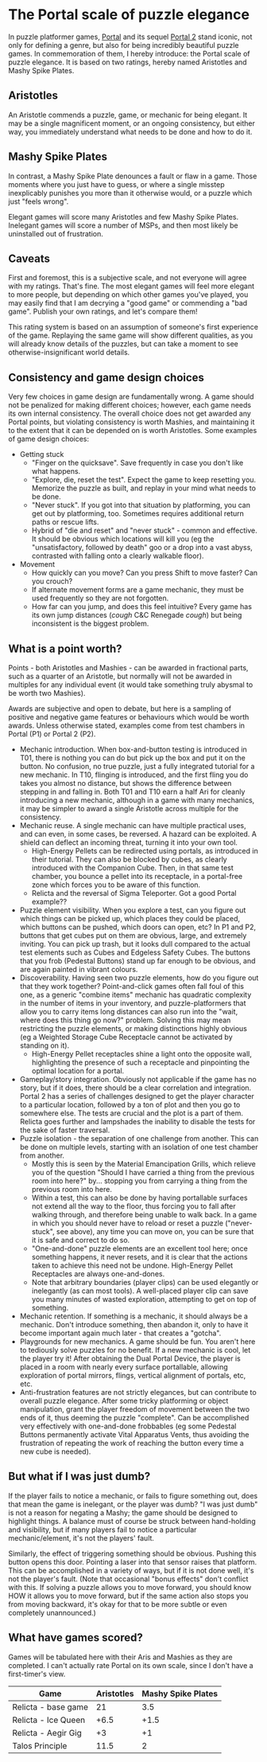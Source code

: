 # The Portal scale of puzzle elegance

In puzzle platformer games, [Portal](https://store.steampowered.com/app/400/Portal/)
and its sequel [Portal 2](https://store.steampowered.com/app/620/Portal_2/) stand
iconic, not only for defining a genre, but also for being incredibly beautiful puzzle
games. In commemoration of them, I hereby introduce: the Portal scale of puzzle
elegance. It is based on two ratings, hereby named Aristotles and Mashy Spike Plates.

## Aristotles

An Aristotle commends a puzzle, game, or mechanic for being elegant. It may be a
single magnificent moment, or an ongoing consistency, but either way, you immediately
understand what needs to be done and how to do it.

## Mashy Spike Plates

In contrast, a Mashy Spike Plate denounces a fault or flaw in a game. Those moments
where you just have to guess, or where a single misstep inexplicably punishes you
more than it otherwise would, or a puzzle which just "feels wrong".

Elegant games will score many Aristotles and few Mashy Spike Plates. Inelegant games
will score a number of MSPs, and then most likely be uninstalled out of frustration.

## Caveats

First and foremost, this is a subjective scale, and not everyone will agree with my
ratings. That's fine. The most elegant games will feel more elegant to more people,
but depending on which other games you've played, you may easily find that I am
decrying a "good game" or commending a "bad game". Publish your own ratings, and
let's compare them!

This rating system is based on an assumption of someone's first experience of the
game. Replaying the same game will show different qualities, as you will already
know details of the puzzles, but can take a moment to see otherwise-insignificant
world details.

## Consistency and game design choices

Very few choices in game design are fundamentally wrong. A game should not be
penalized for making different choices; however, each game needs its own internal
consistency. The overall choice does not get awarded any Portal points, but
violating consistency is worth Mashies, and maintaining it to the extent that it
can be depended on is worth Aristotles. Some examples of game design choices:

* Getting stuck
  - "Finger on the quicksave". Save frequently in case you don't like what happens.
  - "Explore, die, reset the test". Expect the game to keep resetting you. Memorize
    the puzzle as built, and replay in your mind what needs to be done.
  - "Never stuck". If you got into that situation by platforming, you can get out
    by platforming, too. Sometimes requires additional return paths or rescue lifts.
  - Hybrid of "die and reset" and "never stuck" - common and effective. It should
    be obvious which locations will kill you (eg the "unsatisfactory, followed by
    death" goo or a drop into a vast abyss, contrasted with falling onto a clearly
    walkable floor).
* Movement
  - How quickly can you move? Can you press Shift to move faster? Can you crouch?
  - If alternate movement forms are a game mechanic, they must be used frequently
    so they are not forgotten.
  - How far can you jump, and does this feel intuitive? Every game has its own
    jump distances (*cough* C&C Renegade *cough*) but being inconsistent is the
    biggest problem.

## What is a point worth?

Points - both Aristotles and Mashies - can be awarded in fractional parts, such as
a quarter of an Aristotle, but normally will not be awarded in multiples for any
individual event (it would take something truly abysmal to be worth two Mashies).

Awards are subjective and open to debate, but here is a sampling of positive and
negative game features or behaviours which would be worth awards. Unless otherwise
stated, examples come from test chambers in Portal (P1) or Portal 2 (P2).

* Mechanic introduction. When box-and-button testing is introduced in T01, there is
  nothing you can do but pick up the box and put it on the button. No confusion, no
  true puzzle, just a fully integrated tutorial for a new mechanic. In T10, flinging
  is introduced, and the first fling you do takes you almost no distance, but shows
  the difference between stepping in and falling in. Both T01 and T10 earn a half Ari
  for cleanly introducing a new mechanic, although in a game with many mechanics, it
  may be simpler to award a single Aristotle across multiple for the consistency.
* Mechanic reuse. A single mechanic can have multiple practical uses, and can even,
  in some cases, be reversed. A hazard can be exploited. A shield can deflect an
  incoming threat, turning it into your own tool.
  - High-Energy Pellets can be redirected using portals, as introduced in their
    tutorial. They can also be blocked by cubes, as clearly introduced with the
    Companion Cube. Then, in that same test chamber, you bounce a pellet into its
    receptacle, in a portal-free zone which forces you to be aware of this function.
  - Relicta and the reversal of Sigma Teleporter. Got a good Portal example??
* Puzzle element visibility. When you explore a test, can you figure out which things
  can be picked up, which places they could be placed, which buttons can be pushed,
  which doors can open, etc? In P1 and P2, buttons that get cubes put on them are
  obvious, large, and extremely inviting. You can pick up trash, but it looks dull
  compared to the actual test elements such as Cubes and Edgeless Safety Cubes. The
  buttons that you frob (Pedestal Buttons) stand up far enough to be obvious, and
  are again painted in vibrant colours.
* Discoverability. Having seen two puzzle elements, how do you figure out that they
  work together? Point-and-click games often fall foul of this one, as a generic
  "combine items" mechanic has quadratic complexity in the number of items in your
  inventory, and puzzle-platformers that allow you to carry items long distances
  can also run into the "wait, where does this thing go now?" problem. Solving this
  may mean restricting the puzzle elements, or making distinctions highly obvious
  (eg a Weighted Storage Cube Receptacle cannot be activated by standing on it).
  - High-Energy Pellet receptacles shine a light onto the opposite wall, highlighting
    the presence of such a receptacle and pinpointing the optimal location for a
    portal.
* Gameplay/story integration. Obviously not applicable if the game has no story, but
  if it does, there should be a clear correlation and integration. Portal 2 has a
  series of challenges designed to get the player character to a particular location,
  followed by a ton of plot and then you go to somewhere else. The tests are crucial
  and the plot is a part of them. Relicta goes further and lampshades the inability
  to disable the tests for the sake of faster traversal.
* Puzzle isolation - the separation of one challenge from another. This can be done
  on multiple levels, starting with an isolation of one test chamber from another.
  - Mostly this is seen by the Material Emancipation Grills, which relieve you of the
    question "Should I have carried a thing from the previous room into here?" by...
    stopping you from carrying a thing from the previous room into here.
  - Within a test, this can also be done by having portallable surfaces not extend
    all the way to the floor, thus forcing you to fall after walking through, and
    therefore being unable to walk back. In a game in which you should never have to
    reload or reset a puzzle ("never-stuck", see above), any time you can move on,
    you can be sure that it is safe and correct to do so.
  - "One-and-done" puzzle elements are an excellent tool here; once something happens,
    it never resets, and it is clear that the actions taken to achieve this need not
    be undone. High-Energy Pellet Receptacles are always one-and-dones.
  - Note that arbitrary boundaries (player clips) can be used elegantly or inelegantly
    (as can most tools). A well-placed player clip can save you many minutes of
    wasted exploration, attempting to get on top of something.
* Mechanic retention. If something is a mechanic, it should always be a mechanic.
  Don't introduce something, then abandon it, only to have it become important again
  much later - that creates a "gotcha".
* Playgrounds for new mechanics. A game should be fun. You aren't here to tediously
  solve puzzles for no benefit. If a new mechanic is cool, let the player try it!
  After obtaining the Dual Portal Device, the player is placed in a room with nearly
  every surface portallable, allowing exploration of portal mirrors, flings, vertical
  alignment of portals, etc, etc.
* Anti-frustration features are not strictly elegances, but can contribute to overall
  puzzle elegance. After some tricky platforming or object manipulation, grant the
  player freedom of movement between the two ends of it, thus deeming the puzzle
  "complete". Can be accomplished very effectively with one-and-done frobbables (eg
  some Pedestal Buttons permanently activate Vital Apparatus Vents, thus avoiding
  the frustration of repeating the work of reaching the button every time a new cube
  is needed).

## But what if I was just dumb?

If the player fails to notice a mechanic, or fails to figure something out, does that
mean the game is inelegant, or the player was dumb? "I was just dumb" is not a reason
for negating a Mashy; the game should be designed to highlight things. A balance must
of course be struck between hand-holding and visibility, but if many players fail to
notice a particular mechanic/element, it's not the players' fault.

Similarly, the effect of triggering something should be obvious. Pushing this button
opens this door. Pointing a laser into that sensor raises that platform. This can be
accomplished in a variety of ways, but if it is not done well, it's not the player's
fault. (Note that occasional "bonus effects" don't conflict with this. If solving a
puzzle allows you to move forward, you should know HOW it allows you to move forward,
but if the same action also stops you from moving backward, it's okay for that to be
more subtle or even completely unannounced.)

## What have games scored?

Games will be tabulated here with their Aris and Mashies as they are completed. I
can't actually rate Portal on its own scale, since I don't have a first-timer's view.

Game                | Aristotles | Mashy Spike Plates
--------------------|------------|-------------------
Relicta - base game | 21         | 3.5
Relicta - Ice Queen | +6.5       | +1.5
Relicta - Aegir Gig | +3         | +1
Talos Principle     | 11.5       | 2
